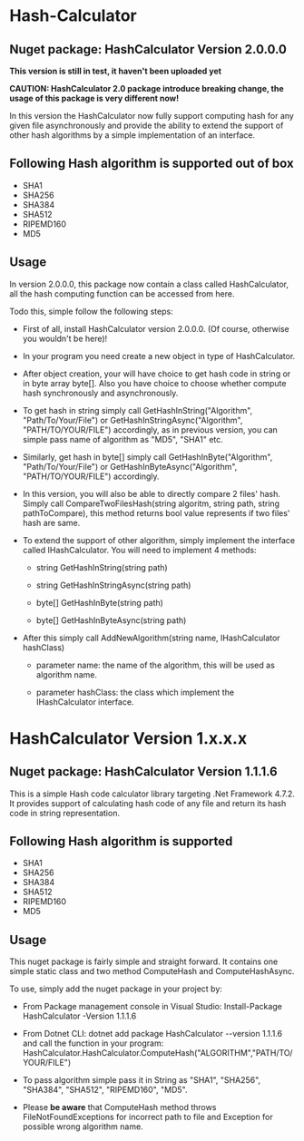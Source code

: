 # Hash-Calculator

## Nuget package: HashCalculator Version 2.0.0.0

**This version is still in test, it haven't been uploaded yet**

**CAUTION: HashCalculator 2.0 package introduce breaking change, the usage of this package is very different now!**

In this version the HashCalculator now fully support computing hash for any given file asynchronously and provide the ability to extend the support of other hash algorithms
by a simple implementation of an interface.

## Following Hash algorithm is supported out of box

* SHA1
* SHA256
* SHA384
* SHA512
* RIPEMD160
* MD5

## Usage

In version 2.0.0.0, this package now contain a class called HashCalculator, all the hash computing function can be accessed from here.

Todo this, simple follow the following steps:

* First of all, install HashCalculator version 2.0.0.0. (Of course, otherwise you wouldn't be here)!

* In your program you need create a new object in type of HashCalculator.

* After object creation, your will have choice to get hash code in string or in byte array byte[]. Also you have choice to choose whether compute hash synchronously and asynchronously.

* To get hash in string simply call GetHashInString("Algorithm", "Path/To/Your/File") or GetHashInStringAsync("Algorithm", "PATH/TO/YOUR/FILE") accordingly, as in previous version, you can simple pass name of algorithm as "MD5", "SHA1" etc.

* Similarly, get hash in byte[] simply call GetHashInByte("Algorithm", "Path/To/Your/File") or GetHashInByteAsync("Algorithm", "PATH/TO/YOUR/FILE") accordingly.

* In this version, you will also be able to directly compare 2 files' hash. Simply call CompareTwoFilesHash(string algoritm, string path, string pathToCompare), this method returns bool value represents if two files' hash are same.

* To extend the support of other algorithm, simply implement the interface called IHashCalculator. You will need to implement 4 methods:

    * string GetHashInString(string path)

    * string GetHashInStringAsync(string path)

    * byte[] GetHashInByte(string path)

    * byte[] GetHashInByteAsync(string path)

* After this simply call AddNewAlgorithm(string name, IHashCalculator hashClass)

    * parameter name: the name of the algorithm, this will be used as algorithm name.

    * parameter hashClass: the class which implement the IHashCalculator interface.

# HashCalculator Version 1.x.x.x

## Nuget package: HashCalculator Version 1.1.1.6

This is a simple Hash code calculator library targeting .Net Framework 4.7.2. It provides support of calculating hash code of
any file and return its hash code in string representation.

## Following Hash algorithm is supported

* SHA1
* SHA256
* SHA384
* SHA512
* RIPEMD160
* MD5

## Usage

 This nuget package is fairly simple and straight forward. It contains one simple static class and two method ComputeHash and ComputeHashAsync.

 To use, simply add the nuget package in your project by:

* From Package management console in Visual Studio: Install-Package HashCalculator -Version 1.1.1.6

* From Dotnet CLI: dotnet add package HashCalculator --version 1.1.1.6
 and call the function in your program: HashCalculator.HashCalculator.ComputeHash("ALGORITHM","PATH/TO/YOUR/FILE")

* To pass algorithm simple pass it in String as "SHA1", "SHA256", "SHA384", "SHA512", "RIPEMD160", "MD5".

* Please **be aware** that ComputeHash method throws FileNotFoundExceptions for incorrect path to file
  and Exception for possible wrong algorithm name.
